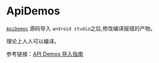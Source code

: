 # ApiDemos
[`ApiDemos`](https://github.com/aosp-mirror/platform_development/tree/master/samples/ApiDemos) 源码导入 `android studio`之后,修改编译报错的产物。

理论上人人可以编译。

参考链接：[API Demos 导入指南](https://www.jianshu.com/p/917ea9918c58)
